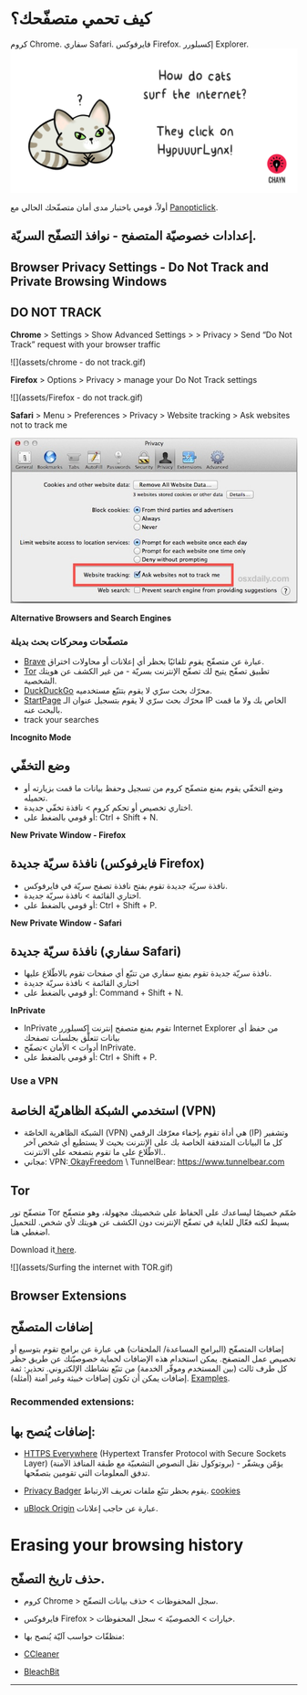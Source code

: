 # كيف تحمي متصفّحك؟
كروم Chrome. سفاري Safari. فايرفوكس Firefox. إكسبلورر Explorer.
![](assets/HypuuurLynx.gif)

أولاً، قومي باختبار مدى أمان متصفّحك الحالي مع [Panopticlick](https://panopticlick.eff.org/).



## إعدادات خصوصيّة المتصفح - نوافذ التصفّح السريّة.


## Browser Privacy Settings - Do Not Track and Private Browsing Windows

## DO NOT TRACK

**Chrome** &gt; Settings &gt; Show Advanced Settings &gt; &gt; Privacy &gt; Send “Do Not Track” request with your browser traffic

![](assets/chrome - do not track.gif)



**Firefox** &gt; Options &gt; Privacy &gt; manage your Do Not Track settings


![](assets/Firefox - do not track.gif)


**Safari** &gt; Menu &gt; Preferences &gt; Privacy &gt; Website tracking &gt; Ask websites not to track me


![](assets/do-not-track-safari.jpg)




**Alternative Browsers and Search Engines**



### متصفّحات ومحركات بحث بديلة
* [Brave](https://www.brave.com/) عبارة عن متصفّح يقوم تلقائيًا بحظر أي إعلانات أو محاولات اختراق.
* [Tor](https://www.torproject.org/) تطبيق تصفّح يتيح لك تصفّح الإنترنت بسريّة - من غير الكشف عن هويتك الشخصية.
* [DuckDuckGo](https://duckduckgo.com/about) محرّك بحث سرّي لا يقوم بتتبّع مستخدميه.
* [StartPage](https://www.startpage.com/) محرّك بحث سرّي لا يقوم بتسجيل عنوان الـ IP الخاص بك ولا ما قمت بالبحث عنه.
* track your searches

**Incognito Mode**
## وضع التخفّي

* وضع التخفّي يقوم بمنع متصفّح كروم من تسجيل وحفظ بيانات ما قمت بزيارته أو تحميله.
* اختاري تخصيص أو تحكم كروم > نافذة تخفّي جديدة.
* أو قومي بالضغط على: Ctrl + Shift + N.

**New Private Window - Firefox**
## نافذة سريّة جديدة (فايرفوكس Firefox)
* نافذة سريّة جديدة تقوم بفتح نافذة تصفح سريّة في فايرفوكس.
* اختاري القائمة > نافذة سريّة جديدة.
* أو قومي بالضغط على: Ctrl + Shift + P.

**New Private Window - Safari**
## نافذة سريّة جديدة (سفاري Safari)

* نافذة سريّة جديدة تقوم بمنع سفاري من تتبّع أي صفحات تقوم بالاطّلاع عليها.
* اختاري القائمة > نافذة سريّة جديدة
* أو قومي بالضغط على: Command + Shift + N.

**InPrivate**

* InPrivate تقوم بمنع متصفح إنترنت إكسبلورر Internet Explorer من حفظ أي بيانات تتعلّق بجلسات تصفحك
* أدوات > الأمان >تصفّح  InPrivate.
* أو قومي بالضغط على: Ctrl + Shift + P.

### **Use a VPN**
## استخدمي الشبكة الظاهريّة الخاصة (VPN)

* الشبكة الظاهرية الخاصّة (VPN) هي أداة تقوم بإخفاء معرّفك الرقمي (IP) وتشفير كل ما البيانات المتدفقة  الخاصة بك على الإنترنت بحيث لا يستطيع أي شخص آخر الاطّلاع على ما تقوم بتصفحه على الانترنت..
*  مجاني: VPN:[ ](http://www.okfreedom.com/en/)[OkayFreedom](http://www.okfreedom.com/) \ TunnelBear: https://www.tunnelbear.com

## **Tor**

متصفّح تور Tor صُمّم خصيصًا ليساعدك على الحفاظ على شخصيتك مجهولة، وهو متصفّح بسيط لكنه فعّال للغاية في تصفّح الإنترنت دون الكشف عن هويتك لأي شخص. للتحميل اضغطي هنا. 

Download it[ here](https://www.torproject.org/projects/torbrowser.html).

![](assets/Surfing the internet with TOR.gif)

 ## Browser Extensions
## إضافات المتصفّح

إضافات المتصفّح (البرامج المساعدة/ الملحقات) هي عبارة عن برامج تقوم بتوسيع أو تخصيص عمل المتصفح. يمكن استخدام هذه الإضافات لحماية خصوصيّتك عن طريق حظر كل طرف ثالث (بين المستخدم وموفّر الخدمة) من تتبّع نشاطك الإلكتروني. تحذير: ثمة إضافات يمكن أن تكون إضافات خبيثة وغير آمنة (أمثلة).
[Examples](http://www.makeuseof.com/tag/x-malicious-browser-extensions-help-hackers-target-victims/).

### Recommended extensions:
## إضافات يُنصح بها:

* [HTTPS Everywhere](https://www.eff.org/https-everywhere) \(Hypertext Transfer Protocol with Secure Sockets Layer\)
(بروتوكول نقل النصوص التشعبيّة مع طبقة المنافذ الآمنة) - يؤمّن ويشفّر تدفق المعلومات التي تقومين بتصفّحها.

* [Privacy Badger](https://www.eff.org/privacybadger)  يقوم بحظر تتبّع ملفات تعريف الارتباط.  [cookies](https://en.wikipedia.org/wiki/HTTP_cookie)
* [uBlock Origin](https://www.ublock.org/)  عبارة عن حاجب  إعلانات.

# Erasing your browsing history
## حذف تاريخ التصفّح.


* كروم Chrome > سجل المحفوظات > حذف بيانات التصفّح.
* فايرفوكس Firefox > خيارات > الخصوصيّة >  سجل المحفوظات.
* منظفّات حواسب آليّة  يُنصح بها:

* [CCleaner](http://www.piriform.com/ccleaner)

* [BleachBit](http://www.bleachbit.org/)

---

